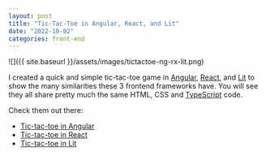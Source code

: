 ```yaml
---
layout: post
title: "Tic-Tac-Toe in Angular, React, and Lit"
date: "2022-10-02"
categories: front-end
---
```


![]({{ site.baseurl }}/assets/images/tictactoe-ng-rx-lit.png)

I created a quick and simple tic-tac-toe game in [Angular](https://angular.io/), [React](https://reactjs.org/), and [Lit](https://lit.dev/) to show the many similarities these 3 frontend frameworks have.  You will see they all share pretty much the same HTML, CSS and [TypeScript](https://www.typescriptlang.org/) code.

Check them out there:

* [Tic-tac-toe in Angular](https://stackblitz.com/edit/angular-ivy-5qjdvt?file=src%2Fapp%2Ftictactoe.component.html,src%2Fapp%2Ftictactoe.component.css,src%2Fapp%2Ftictactoe.component.ts)
* [Tic-tac-toe in React](https://codepen.io/rodansotto/pen/mdLLwMm)
* [Tic-tac-toe in Lit](https://lit.dev/playground/#gist=3002ab6bc851dae0493a970eb8c4a6f6)

